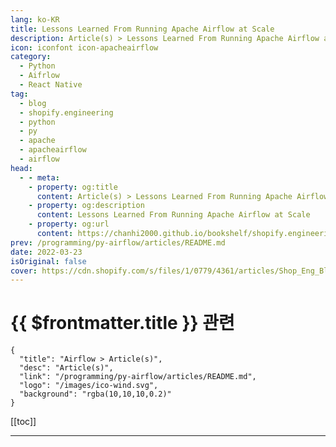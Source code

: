 ```yaml
---
lang: ko-KR
title: Lessons Learned From Running Apache Airflow at Scale
description: Article(s) > Lessons Learned From Running Apache Airflow at Scale
icon: iconfont icon-apacheairflow
category: 
  - Python
  - Aifrlow
  - React Native
tag: 
  - blog
  - shopify.engineering
  - python
  - py
  - apache
  - apacheairflow
  - airflow
head:
  - - meta:
    - property: og:title
      content: Article(s) > Lessons Learned From Running Apache Airflow at Scale
    - property: og:description
      content: Lessons Learned From Running Apache Airflow at Scale
    - property: og:url
      content: https://chanhi2000.github.io/bookshelf/shopify.engineering/lessons-learned-apache-airflow-scale.html
prev: /programming/py-airflow/articles/README.md
date: 2022-03-23
isOriginal: false
cover: https://cdn.shopify.com/s/files/1/0779/4361/articles/Shop_Eng_Blog_Header_3.png?format=webp&v=1618518074&width=1024
---
```


# {{ $frontmatter.title }} 관련

```component VPCard
{
  "title": "Airflow > Article(s)",
  "desc": "Article(s)",
  "link": "/programming/py-airflow/articles/README.md",
  "logo": "/images/ico-wind.svg",
  "background": "rgba(10,10,10,0.2)"
}
```

[[toc]]

---

<SiteInfo
  name="Lessons Learned From Running Apache Airflow at Scale"
  desc="Shopify shares some of the lessons we learned and solutions we built in order to run Airflow at scale."
  url="https://shopify.engineering/lessons-learned-apache-airflow-scale"
  logo="https://cdn.shopify.com/static/shopify-favicon.png"
  preview="https://cdn.shopify.com/s/files/1/0779/4361/articles/Shop_Eng_Blog_Header_3.png?format=webp&v=1618518074&width=1024"/>

<!-- TODO: 작성 -->

